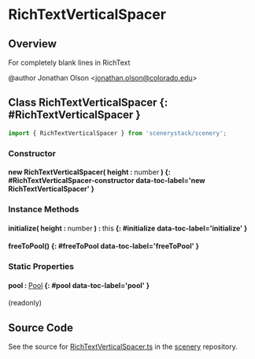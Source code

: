 # RichTextVerticalSpacer

## Overview

For completely blank lines in RichText

@author Jonathan Olson &lt;jonathan.olson@colorado.edu&gt;

## Class RichTextVerticalSpacer {: #RichTextVerticalSpacer }


```js
import { RichTextVerticalSpacer } from 'scenerystack/scenery';
```
### Constructor

#### new RichTextVerticalSpacer( height : <span style="font-weight: 400;"><span style="color: hsla(calc(var(--md-hue) + 180deg),80%,40%,1);">number</span></span> ) {: #RichTextVerticalSpacer-constructor data-toc-label='new RichTextVerticalSpacer' }

### Instance Methods

#### initialize( height : <span style="font-weight: 400;"><span style="color: hsla(calc(var(--md-hue) + 180deg),80%,40%,1);">number</span></span> ) : <span style="font-weight: 400;"><span style="color: hsla(calc(var(--md-hue) + 180deg),80%,40%,1);">this</span></span> {: #initialize data-toc-label='initialize' }

#### freeToPool() {: #freeToPool data-toc-label='freeToPool' }

### Static Properties

#### pool : <span style="font-weight: 400;">[Pool](../phet-core/Pool.md)</span> {: #pool data-toc-label='pool' }

(readonly)



## Source Code

See the source for [RichTextVerticalSpacer.ts](https://github.com/phetsims/scenery/blob/main/js/util/rich-text/RichTextVerticalSpacer.ts) in the [scenery](https://github.com/phetsims/scenery) repository.
